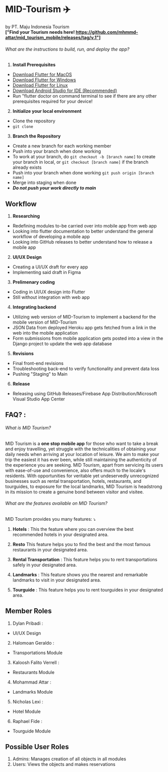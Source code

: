 MID-Tourism ✈️
==============================
by PT. Maju Indonesia Tourism <br>
**["Find your Tourism needs here! https://github.com/mhmmd-attar/mid_tourism_mobile/releases/tag/v.1"]**

###### What are the instructions to build, run, and deploy the app?
1. **Install Prerequisites**
- [Download Flutter for MacOS](https://docs.flutter.dev/get-started/install/macos) 
- [Download Flutter for Windows](https://docs.flutter.dev/get-started/install/windows)
- [Download Flutter for Linux](https://docs.flutter.dev/get-started/install/linux)
- [Download Android Studio for IDE (Recommended)](https://developer.android.com/studio)
- Run "flutter doctor on command terminal to see if there are any other prerequisites required for your device!

2. **Initialize your local environment**
- Clone the repository <br>
- `git clone` <br>

3. **Branch the Repository**
- Create a new branch for each working member
- Push into your branch when done working 
- To work at your branch, do `git checkout -b [branch name]` to create your branch in local, or `git checkout [branch name]` if the branch already exists <br>
- Push into your branch when done working `git push origin [branch name]`
- Merge into staging when done <br>
- ***Do not push your work directly to main*** 

## Workflow
1. **Researching**
- Redefining modules to-be carried over into mobile app from web app 
- Looking into flutter documentation to better understand the general workflow of developing a mobile app 
- Looking into GitHub releases to better understand how to release a mobile app 

2. **UI/UX Design**
- Creating a UI/UX draft for every app 
- Implementing said draft in Figma

3. **Prelimenary coding**
- Coding in UI/UX design into Flutter 
- Still without integration with web app 

4. **Integrating backend**
- Utilizing web version of MID-Tourism to implement a backend for the mobile version of MID-Tourism 
- JSON Data from deployed Heroku app gets fetched from a link in the web into the mobile application
- Form submissions from mobile application gets posted into a view in the Django project to update the web app database 

5. **Revisions**
- Final front-end revisions <br>
- Troubleshooting back-end to verify functionality and prevent data loss
- Pushing "Staging" to Main 

6. **Release**
- Releasing using GitHub Releases/Firebase App Distribution/Microsoft Visual Studio App Center 

## FAQ? :
###### What is MID Tourism?
MID Tourism is a **one stop mobile app** for those who want to take a break and enjoy travelling, yet struggle with the technicalities of obtaining your daily needs when arriving at your location of leisure. We aim to make your trip the easiest it has ever been, while still maintaining the authenticity of the experience you are seeking.
MID Tourism, apart from servicing its users with ease-of-use and convenience, also offers much to the locale's residents. With opportunities for veritable  yet undeservedly unrecognized businesses such as rental transportation, hotels, restaurants, and tourguides, to exposure for the local landmarks, MID Tourism is headstrong in its mission to create a genuine bond between visitor and visitee. 

###### What are the features available on MID Tourism?
MID Tourism provides you many features: ⤵️

1. **Hotels** :
This the feature where you can overview the best recommended hotels in your designated area.

2. **Resto**
This feature helps you to find the best and the most famous restaurants in your designated area.

3. **Rental Transportation** :
This feature helps you to rent transportations safely in your designated area.

4. **Landmarks** :
This feature shows you the nearest and remarkable landmarks to visit in your designated area.

5. **Tourguide** :
This feature helps you to rent tourguides in your designated area.

## Member Roles
1. Dylan Pribadi :
- UI/UX Design

2. Halomoan Geraldo :
- Transportations Module

3. Kaloosh Falito Verrell :
- Restaurants Module

4. Mohammad Attar :
- Landmarks Module

5. Nicholas Lexi :
- Hotel Module

6. Raphael Fide :
- Tourguide Module

## Possible User Roles
1. Admins: Manages creation of all objects in all modules
2. Users: Views the objects and makes reservations 
